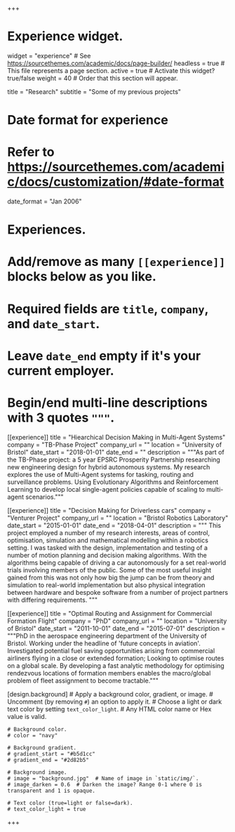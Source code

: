 +++
# Experience widget.
widget = "experience"  # See https://sourcethemes.com/academic/docs/page-builder/
headless = true  # This file represents a page section.
active = true  # Activate this widget? true/false
weight = 40  # Order that this section will appear.

title = "Research"
subtitle = "Some of my previous projects"

# Date format for experience
#   Refer to https://sourcethemes.com/academic/docs/customization/#date-format
date_format = "Jan 2006"

# Experiences.
#   Add/remove as many `[[experience]]` blocks below as you like.
#   Required fields are `title`, `company`, and `date_start`.
#   Leave `date_end` empty if it's your current employer.
#   Begin/end multi-line descriptions with 3 quotes `"""`.

[[experience]]
  title = "Hiearchical Decision Making in Multi-Agent Systems"
  company = "TB-Phase Project"
  company_url = ""
  location = "University of Bristol"
  date_start = "2018-01-01"
  date_end = ""
  description = """As part of the TB-Phase project: a 5 year EPSRC Prosperity Partnership researching new engineering design for hybrid autonomous systems. My research explores the use of Multi-Agent systems for tasking, routing and surveillance problems. Using Evolutionary Algorithms and Reinforcement Learning to develop local single-agent policies capable of scaling to multi-agent scenarios."""

[[experience]]
  title = "Decision Making for Driverless cars"
  company = "Venturer Project"
  company_url = ""
  location = "Bristol Robotics Laboratory"
  date_start = "2015-01-01"
  date_end = "2018-04-01"
  description = """
  This project employed a number of my research interests, areas of control, optimisation, simulation and mathematical modelling within a robotics setting. I was tasked with the design, implementation and testing of a number of motion planning and decision making algorithms. With the algorithms being
capable of driving a car autonomously for a set real-world trials involving members of the public. Some of the most useful insight gained from this was not only how big the jump can be from theory and simulation to real-world implementation but also physical integration between hardware and bespoke software from
a number of project partners with differing requirements.
"""

[[experience]]
  title = "Optimal Routing and Assignment for Commercial Formation Flight"
  company = "PhD"
  company_url = ""
  location = "University of Bristol"
  date_start = "2011-10-01"
  date_end = "2015-07-01"
  description = """PhD in the aerospace engineering department of the University of Bristol. Working under the headline of 'future concepts in aviation'. Investigated potential fuel saving opportunities arising from commercial airliners flying in a close or extended formation; Looking to optimise routes on a global scale. By developing a fast analytic methodology for optimising rendezvous locations of formation members enables the macro/global problem of fleet assignment to become tractable."""


  [design.background]
    # Apply a background color, gradient, or image.
    #   Uncomment (by removing `#`) an option to apply it.
    #   Choose a light or dark text color by setting `text_color_light`.
    #   Any HTML color name or Hex value is valid.

    # Background color.
    # color = "navy"

    # Background gradient.
    # gradient_start = "#b5d1cc"
    # gradient_end = "#2d82b5"

    # Background image.
    # image = "background.jpg"  # Name of image in `static/img/`.
    # image_darken = 0.6  # Darken the image? Range 0-1 where 0 is transparent and 1 is opaque.

    # Text color (true=light or false=dark).
    # text_color_light = true  


+++
